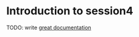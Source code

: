 # Introduction to session4

TODO: write [great documentation](http://jacobian.org/writing/what-to-write/)
